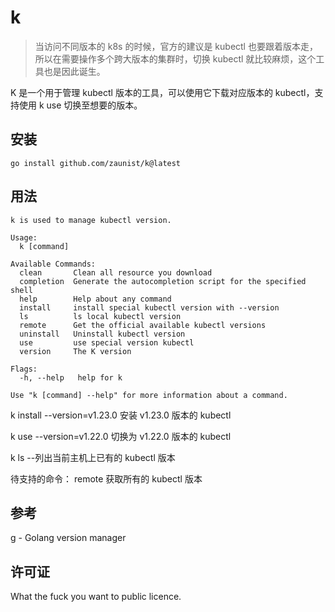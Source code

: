 # k

> 当访问不同版本的 k8s 的时候，官方的建议是 kubectl 也要跟着版本走，所以在需要操作多个跨大版本的集群时，切换 kubectl 就比较麻烦，这个工具也是因此诞生。

K 是一个用于管理 kubectl 版本的工具，可以使用它下载对应版本的 kubectl，支持使用 k use 切换至想要的版本。

## 安装

```
go install github.com/zaunist/k@latest
```

## 用法

```
k is used to manage kubectl version.

Usage:
  k [command]

Available Commands:
  clean       Clean all resource you download
  completion  Generate the autocompletion script for the specified shell
  help        Help about any command
  install     install special kubectl version with --version
  ls          ls local kubectl version
  remote      Get the official available kubectl versions
  uninstall   Uninstall kubectl version
  use         use special version kubectl
  version     The K version

Flags:
  -h, --help   help for k

Use "k [command] --help" for more information about a command.

```

k install --version=v1.23.0  安装 v1.23.0 版本的 kubectl

k use --version=v1.22.0  切换为 v1.22.0 版本的 kubectl

k ls  --列出当前主机上已有的 kubectl 版本

待支持的命令： remote    获取所有的 kubectl 版本

## 参考

[g](https://github.com/voidint/g) - Golang version manager

## 许可证

What the fuck you want to public licence.
